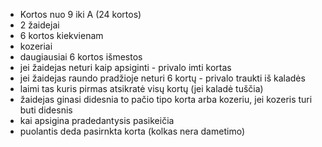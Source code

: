 - Kortos nuo 9 iki A (24 kortos)
- 2 žaidejai
- 6 kortos kiekvienam
- kozeriai
- daugiausiai 6 kortos išmestos
- jei žaidejas neturi kaip apsiginti - privalo imti kortas
- jei žaidejas raundo pradžioje neturi 6 kortų - privalo traukti iš kaladės
- laimi tas kuris pirmas atsikratė visų kortų (jei kaladė tuščia)
- žaidejas ginasi didesnia to pačio tipo korta arba kozeriu, jei kozeris turi buti didesnis
- kai apsigina pradedantysis pasikeičia
- puolantis deda pasirnkta korta (kolkas nera dametimo)
